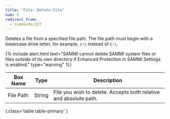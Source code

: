 ```yaml
---
title: "File: Delete File"
num: 3
redirect_from:
  - commands/227
---
```


Deletes a file from a specified file path. The file path must begin with a lowercase drive letter, for example, `c:\` instead of `C:\`.

{% include alert.html text="SAMMI cannot delete SAMMI system files or files outside of its own directory if Enhanced Protection in SAMMI Settings is enabled." type="warning" %} 

| Box Name | Type | Description | 
|-------|--------|--------
|File Path|String|File you wish to delete. Accepts both relative and absolute path.|
{:class='table table-primary' }








